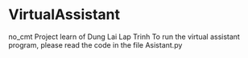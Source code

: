 # VirtualAssistant
no_cmt
Project learn of Dung Lai Lap Trinh
To run the virtual assistant program, please read the code in the file Asistant.py
